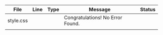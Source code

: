 | File                | Line | Type    | Message                                   | Status |
|---------------------|------|---------|-------------------------------------------|--------|
| style.css           |      |         | Congratulations! No Error Found.          |        |
|                     |      |         |                                           |        |

